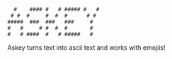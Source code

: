 ```
  #    #### #   # ##### #   #
 # #  #     #  #  #      # #
#####  ###  ###   ###     #
#   #     # #  #  #       #
#   # ####  #   # #####   #
```

Askey turns text into ascii text and works with emojiis!
